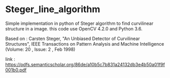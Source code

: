 # Steger_line_algorithm

Simple implementation in python of Steger algorithm to find curvilinear structure in a image.
this code use OpenCV 4.2.0 and Python 3.6.

Based on : Carsten Steger, "An Unbiased Detector of Curvilinear Structures",  IEEE Transactions on Pattern Analysis and Machine Intelligence (Volume: 20 , Issue: 2 , Feb 1998) 

link : https://pdfs.semanticscholar.org/86de/a10b5c7b831a24132db3e4b50a01f9f001b0.pdf

